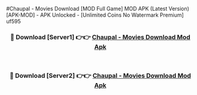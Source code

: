#Chaupal - Movies Download [MOD Full Game] MOD APK (Latest Version) [APK-MOD] - APK Unlocked - [Unlimited Coins No Watermark Premium] uf595



<div align="center">

<h3>🔴 Download [Server1] 👉👉 <a href="https://momento.my/?title=Chaupal_-_Movies_Download">Chaupal - Movies Download Mod Apk</a></h3><br>

<h3>🔴 Download [Server2] 👉👉 <a href="https://momento.my/?title=Chaupal_-_Movies_Download">Chaupal - Movies Download Mod Apk</a></h3>
</div>
